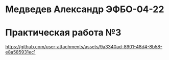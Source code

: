 # Медведев Александр ЭФБО-04-22

# Практическая работа №3




https://github.com/user-attachments/assets/9a3340ad-8901-48d4-8b58-e8a585931ec1


